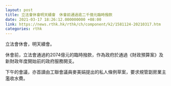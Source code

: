 ```yaml
---
layout: post
title: 立法會休會明天續會　休會前通過逾二千億元臨時撥款
date: 2021-03-17 18:26:12.000000000 +08:00
link: https://news.rthk.hk/rthk/ch/component/k2/1581124-20210317.htm
categories: rthk
---
```


立法會休會，明天續會。

休會前，立法會通過約2074億元的臨時撥款，作為政府於通過《財政預算案》及新財政年度開始前的政府服務開支。

下午的會議，亦首讀由工聯會議員麥美娟提出的私人條例草案，要求規管劏房業主濫收水費。

